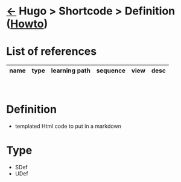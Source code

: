 <head><link rel="stylesheet" href="../../../md.css"/><script src="../../../md.js"></script></head>

[//]: #(Reference)
[Repo_Readme]:      ../list/object_list.md
[Item_Howto]:     ../howto/shortcode_howto.md




# [&larr;][Repo_Readme] Hugo > Shortcode > Definition ([Howto][Item_Howto])
# List of references
|name|type|learning path|sequence|view|desc|
|-|-|-|-|-|-|
<br>

# Definition
- templated Html code to put in a markdown


# Type
- SDef
- UDef